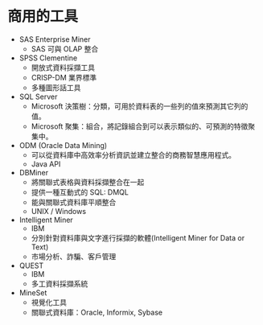# 商用的工具 #

* SAS Enterprise Miner
	* SAS 可與 OLAP 整合
* SPSS Clementine
	* 開放式資料採擷工具
	* CRISP-DM 業界標準
	* 多種圖形話工具
* SQL Server
	* Microsoft 決策樹：分類，可用於資料表的一些列的值來預測其它列的值。
	* Microsoft 聚集：組合，將記錄組合到可以表示類似的、可預測的特徵聚集中。
* ODM (Oracle Data Mining)
	* 可以從資料庫中高效率分析資訊並建立整合的商務智慧應用程式。
	* Java API
* DBMiner
	* 將關聯式表格與資料採擷整合在一起
	* 提供一種互動式的 SQL: DMQL
	* 能與關聯式資料庫平順整合
	* UNIX / Windows
* Intelligent Miner
	* IBM
	* 分別針對資料庫與文字進行採擷的軟體(Intelligent Miner for Data or Text)
	* 市場分析、詐騙、客戶管理
* QUEST
	* IBM
	* 多工資料採擷系統
* MineSet
	* 視覺化工具
	* 關聯式資料庫：Oracle, Informix, Sybase

